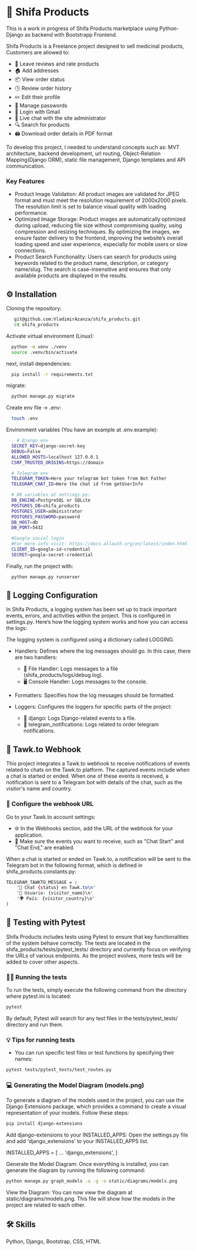 
# 💊 Shifa Products

This is a work in progress of Shifa Products marketplace using Python-Django as backend with Bootstrapp Frontend.

Shifa Products is a Freelance project designed to sell medicinal products, Customers are allowed to:
  - 🌟 Leave reviews and rate products
  - 🏠 Add addresses
  - 📦 View order status
  - 🕒 Review order history
  - ✏️ Edit their profile
  - 🔑 Manage passwords
  - 📧 Login with Gmail
  - 💬 Live chat with the site administrator
  - 🔍 Search for products
  - 🖨️ Download order details in PDF format

To develop this project, I needed to understand concepts such as: MVT architecture, backend development, url routing, Object-Relation Mapping(Django ORM), static file management, Django templates and API communication.

### Key Features
 - Product Image Validation: All product images are validated for JPEG format and must meet the resolution requirement of 2000x2000 pixels. The resolution limit is set to balance visual quality with loading performance.
 - Optimized Image Storage: Product images are automatically optimized during upload, reducing file size without compromising quality, using compression and resizing techniques. By optimizing the images, we ensure faster delivery to the frontend, improving the website’s overall loading speed and user experience, especially for mobile users or slow connections.
 - Product Search Functionality: Users can search for products using keywords related to the product name, description, or category name/slug. The search is case-insensitive and ensures that only available products are displayed in the results.

## ⚙️ Installation

Cloning the repository:

```bash
   git@github.com:VladimirAzanza/shifa_products.git
   cd shifa_products
```

Activate virtual environment (Linux):

```bash
  python -m venv ./venv
  source .venv/bin/activate
```
next, install dependencies:
```bash
  pip install -r requirements.txt
```
migrate:
```bash
  python manage.py migrate
```
Create env file -> .env:
```bash
  touch .env
```
Environment variables (You have an example at .env.example):
```bash
    # Django env
  SECRET_KEY=django-secret-key
  DEBUG=False
  ALLOWED_HOSTS=localhost 127.0.0.1
  CSRF_TRUSTED_ORIGINS=https://domain

  # Telegram env
  TELEGRAM_TOKEN=Here your telegram bot token from Bot Father
  TELEGRAM_CHAT_ID=Here the chat id from getUserInfo

  # DB variables at settings.py:
  DB_ENGINE=PostgreSQL or SQLite
  POSTGRES_DB=shifa_products
  POSTGRES_USER=administrator
  POSTGRES_PASSWORD=password
  DB_HOST=db
  DB_PORT=5432

  #Google social login
  #For more info visit: https://docs.allauth.org/en/latest/index.html
  CLIENT_ID=google-id-credential
  SECRET=google-secret-credential
```
Finally, run the project with:
```bash
  python manage.py runserver
```

## 📜 Logging Configuration

In Shifa Products, a logging system has been set up to track important events, errors, and activities within the project. This is configured in settings.py. Here’s how the logging system works and how you can access the logs:

The logging system is configured using a dictionary called LOGGING. 

- Handlers: Defines where the log messages should go. In this case, there are two handlers:

  - 📂 File Handler: Logs messages to a file (shifa_products/logs/debug.log).
  - 🖥️ Console Handler: Logs messages to the console.

- Formatters: Specifies how the log messages should be formatted.
- Loggers: Configures the loggers for specific parts of the project:

  - 🐍 django: Logs Django-related events to a file.
  - 🤖 telegram_notifications: Logs related to order telegram notifications.


## 📨 Tawk.to Webhook

This project integrates a Tawk.to webhook to receive notifications of events related to chats on the Tawk.to platform. The captured events include when a chat is started or ended. When one of these events is received, a notification is sent to a Telegram bot with details of the chat, such as the visitor's name and country.

### 🔗 Configure the webhook URL

Go to your Tawk.to account settings:
- 🌐 In the Webhooks section, add the URL of the webhook for your application.
- 🔄 Make sure the events you want to receive, such as "Chat Start" and "Chat End," are enabled.

When a chat is started or ended on Tawk.to, a notification will be sent to the Telegram bot in the following format, which is defined in shifa_products.constants.py:

```css
TELEGRAM_TAWKTO_MESSAGE = (
    '🚀 Chat {status} en Tawk.to\n'
    '👤 Usuario: {visitor_name}\n'
    '🌍 País: {visitor_country}\n'
)
```

## 🧪 Testing with Pytest

Shifa Products includes tests using Pytest to ensure that key functionalities of the system behave correctly. The tests are located in the shifa_products/tests/pytest_tests/ directory and currently focus on verifying the URLs of various endpoints. As the project evolves, more tests will be added to cover other aspects.

### 🏃‍♂️ Running the tests

To run the tests, simply execute the following command from the directory where pytest.ini is located:

```bash
pytest
```
By default, Pytest will search for any test files in the tests/pytest_tests/ directory and run them.

### 💡 Tips for running tests

- You can run specific test files or test functions by specifying their names:
```bash
pytest tests/pytest_tests/test_routes.py
```

### 💻 Generating the Model Diagram (models.png)

To generate a diagram of the models used in the project, you can use the Django Extensions package, which provides a command to create a visual representation of your models. Follow these steps:

```bash
pip install django-extensions
```

Add django-extensions to your INSTALLED_APPS: Open the settings.py file and add 'django_extensions' to your INSTALLED_APPS list.

INSTALLED_APPS = [
    ...
    'django_extensions',
]

Generate the Model Diagram: Once everything is installed, you can generate the diagram by running the following command:
```bash
python manage.py graph_models -a -g -o static/diagrams/models.png
```
View the Diagram: You can now view the diagram at static/diagrams/models.png. This file will show how the models in the project are related to each other.
## 🛠 Skills
Python, Django, Bootstrap, CSS, HTML
